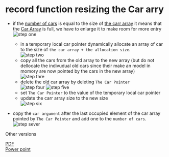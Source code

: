 # record function resizing the Car arry

- if the [number of cars](#file-scoped-variables) is equal to the size of [the carr array](#file-scoped-variables) it means that the  [Car Array](#file-scoped-variables) is full, we have to enlarge it to make room for more entry<br />
![step one](../images/resize1.png)
    - in a temporary local car pointer dynamically allocate an array of car to the size of ```the car array + the allocation size```.<br />
    ![step two](../images/resize2.png)
    - copy all the cars from the old array to the new array (but do not dellocate the indivudual old cars since their make an model in momory are now pointed by the cars in the new array)<br />
    ![step thre](../images/resize3.png)
    - delete the old car array by deleting ```The Car Pointer```<br />
    ![step four](../images/resize4.png)
    ![step five](../images/resize5.png)
    - set ```The Car Pointer``` to the value of the temporary local car pointer
    - update the carr array size to the new size<br />
    ![step six](../images/resize6.png)

- copy the ```car argument``` after the last occupied element of the car array pointed by ```The Car Pointer``` and add one to the ```number of cars```.<br />
![step sever](../images/resize7.png)

Other versions   

[PDF](ResizingCarArray.pdf)<br/> [Power point](ResizingCarArray.pptx)







